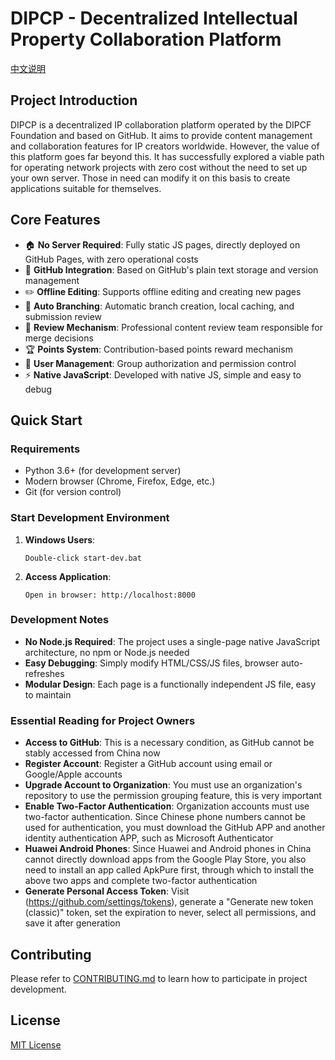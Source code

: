# DIPCP - Decentralized Intellectual Property Collaboration Platform

[中文说明](README_zh-CN.md)

## Project Introduction

DIPCP is a decentralized IP collaboration platform operated by the DIPCF Foundation and based on GitHub. It aims to provide content management and collaboration features for IP creators worldwide.
However, the value of this platform goes far beyond this. It has successfully explored a viable path for operating network projects with zero cost without the need to set up your own server. Those in need can modify it on this basis to create applications suitable for themselves.

## Core Features

- 🏠 **No Server Required**: Fully static JS pages, directly deployed on GitHub Pages, with zero operational costs
- 🔄 **GitHub Integration**: Based on GitHub's plain text storage and version management
- ✏️ **Offline Editing**: Supports offline editing and creating new pages
- 🌿 **Auto Branching**: Automatic branch creation, local caching, and submission review
- 👥 **Review Mechanism**: Professional content review team responsible for merge decisions
- 🏆 **Points System**: Contribution-based points reward mechanism
- 👤 **User Management**: Group authorization and permission control
- ⚡ **Native JavaScript**: Developed with native JS, simple and easy to debug

## Quick Start

### Requirements

- Python 3.6+ (for development server)
- Modern browser (Chrome, Firefox, Edge, etc.)
- Git (for version control)

### Start Development Environment

1. **Windows Users**:
   ```
   Double-click start-dev.bat
   ```

2. **Access Application**:
   ```
   Open in browser: http://localhost:8000
   ```

### Development Notes

- **No Node.js Required**: The project uses a single-page native JavaScript architecture, no npm or Node.js needed
- **Easy Debugging**: Simply modify HTML/CSS/JS files, browser auto-refreshes
- **Modular Design**: Each page is a functionally independent JS file, easy to maintain

### Essential Reading for Project Owners

- **Access to GitHub**: This is a necessary condition, as GitHub cannot be stably accessed from China now
- **Register Account**: Register a GitHub account using email or Google/Apple accounts
- **Upgrade Account to Organization**: You must use an organization's repository to use the permission grouping feature, this is very important
- **Enable Two-Factor Authentication**: Organization accounts must use two-factor authentication. Since Chinese phone numbers cannot be used for authentication, you must download the GitHub APP and another identity authentication APP, such as Microsoft Authenticator
- **Huawei Android Phones**: Since Huawei and Android phones in China cannot directly download apps from the Google Play Store, you also need to install an app called ApkPure first, through which to install the above two apps and complete two-factor authentication
- **Generate Personal Access Token**: Visit (https://github.com/settings/tokens), generate a "Generate new token (classic)" token, set the expiration to never, select all permissions, and save it after generation

## Contributing

Please refer to [CONTRIBUTING.md](CONTRIBUTING.md) to learn how to participate in project development.

## License

[MIT License](LICENSE)
